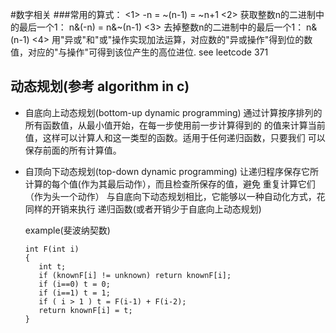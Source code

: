 #数字相关 
###常用的算式：
<1> -n = ~(n-1) = ~n+1
<2> 获取整数n的二进制中的最后一个1： n&(-n) = n&~(n-1)
<3> 去掉整数n的二进制中的最后一个1： n&(n-1)
<4> 用"异或"和"或"操作实现加法运算，对应数的"异或操作"得到位的数值，对应的"与操作"可得到该位产生的高位进位. see leetcode 371


## 动态规划(参考 algorithm in c)
- 自底向上动态规划(bottom-up dynamic programming)
  通过计算按序排列的所有函数值，从最小值开始，在每一步使用前一步计算得到的
  的值来计算当前值，这样可以计算人和这一类型的函数。适用于任何递归函数，只要我们
  可以保存前面的所有计算值。

- 自顶向下动态规划(top-down dynamic programming) 
  让递归程序保存它所计算的每个值(作为其最后动作），而且检查所保存的值，避免
  重复计算它们（作为头一个动作）
  与自底向下动态规划相比，它能够以一种自动化方式，花同样的开销来执行
  递归函数(或者开销少于自底向上动态规划)

  example(斐波纳契数)
  ```
  int F(int i)
  {
     int t;
     if (knownF[i] != unknown) return knownF[i];
     if (i==0) t = 0;
     if (i==1) t = 1;
     if ( i > 1 ) t = F(i-1) + F(i-2);
     return knownF[i] = t;
  }
  ```

